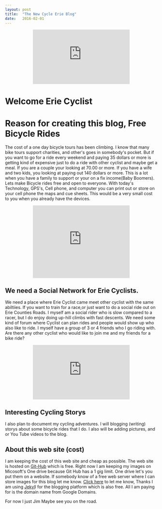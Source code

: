 ```yaml
---
layout: post
title:  "The New Cycle Erie Blog"
date:   2016-02-01
---
```



<center><iframe src="https://onedrive.live.com/embed?cid=5F2539542290EC54&resid=5F2539542290EC54%21177&authkey=AGc22PatU-fIwLA" width="320" height="180" frameborder="0" scrolling="no"></iframe></center>


# Welcome Erie Cyclist

# Reason for creating this blog, Free Bicycle Rides

The cost of a one day bicycle tours has been climbing. I know that many bike tours support charities, and other's goes in somebody's pocket. But if you want to go for a ride every weekend and paying 35 dollars or more is getting kind of expensive just to do a ride with other cyclist and maybe get a meal. If you are a couple your looking at 70.00 or more. If you have a wife and  two kids, you looking at paying out 140 dollars or more. This is a lot when you have a family to support or your on a fix income(Baby Boomers). Lets make Bicycle rides free and open to everyone.
With today's Technology, GPS's, Cell phone, and computer you can print out or store on your cell phone the maps and cue sheets. This would be a very small cost to you when you already have the devices.

<center><iframe src="https://onedrive.live.com/embed?cid=5F2539542290EC54&resid=5F2539542290EC54%21180&authkey=ANwhhxBU9VRBamI" width="320" height="240" frameborder="0" scrolling="no"></iframe></center>

## We need a Social Network for Erie Cyclists.
We need a place where Erie Cyclist came meet other cyclist with the same abiltiies. If you want to train for a race,or just want to do a social ride out on Erie Counties Roads. I myself am a social rider who is slow compared to a racer, but I do enjoy  doing up-hill climbs with fast descents. We need some kind of forum where Cyclist can plan rides and  people would show up who also like to ride.
I myself have a group of 3 or 4 friends who I go riding with. Are there any other cyclist who would like to join me and my friends for a bike ride?

<center><iframe src="https://onedrive.live.com/embed?cid=5F2539542290EC54&resid=5F2539542290EC54%21186&authkey=AGjhTe2kLNsixaA" width="320" height="180" frameborder="0" scrolling="no"></iframe></center>

## Interesting Cycling Storys

I also plan to  document my cycling adventures. I will blogging (writing) storys about some bicycle rides that I do. I also will be adding pictures, and or You Tube videos to the blog.

## About this web site (cost)

I am keeping the cost of this web site and cheap as possible. The web site is hosted on [Git-Hub](https://github.com/) which is free. Right now I am keeping my images on Micosoft's One drive because Git Hub has a 1 gig limit. One drive let's you put them on a website. If somebody know of a free web server where I can store images for this blog let me know. [Click here](http://cycleerie.org/contact/) to let me know, Thanks
I am using [Jekyl](https://jekyllrb.com/)l for the blogging platform which is also free. All I am paying for is the domain name from Google Domains.

For now I just Jim
Maybe see you on the road.
